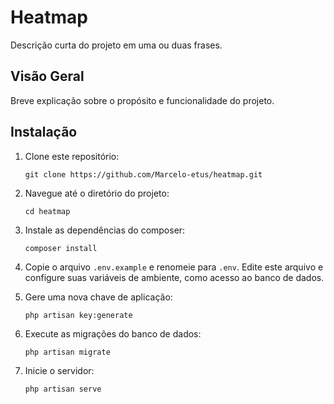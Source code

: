 # Heatmap

Descrição curta do projeto em uma ou duas frases.

## Visão Geral

Breve explicação sobre o propósito e funcionalidade do projeto.

## Instalação

1. Clone este repositório:

    ```
    git clone https://github.com/Marcelo-etus/heatmap.git
    ```

2. Navegue até o diretório do projeto:

    ```
    cd heatmap
    ```

3. Instale as dependências do composer:

    ```
    composer install
    ```

4. Copie o arquivo `.env.example` e renomeie para `.env`. Edite este arquivo e configure suas variáveis de ambiente, como acesso ao banco de dados.

5. Gere uma nova chave de aplicação:

    ```
    php artisan key:generate
    ```

6. Execute as migrações do banco de dados:

    ```
    php artisan migrate
    ```

7. Inicie o servidor:

    ```
    php artisan serve
    ```




